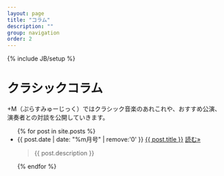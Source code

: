 ```yaml
---
layout: page
title: "コラム"
description: ""
group: navigation
order: 2
---
```

{% include JB/setup %}

# クラシックコラム
+M（ぷらすみゅーじっく）ではクラシック音楽のあれこれや、おすすめ公演、演奏者との対談を公開していきます。

<ul class="post-list">
    {% for post in site.posts %}
      <li>
        <span class="post-meta">{{ post.date | date: "%m月号" | remove:'0' }}</span> 
          <a class="post-link" href="{{ post.url | prepend: BASE_PATH }}">{{ post.title }}</a>
   		<a class="btn btn-default pull-right" href="{{ post.url | prepend: BASE_PATH }}" role="button">読む»</a>
      <blockquote>
      {{ post.description }}
      </blockquote>
      </li>
    {% endfor %}
</ul>